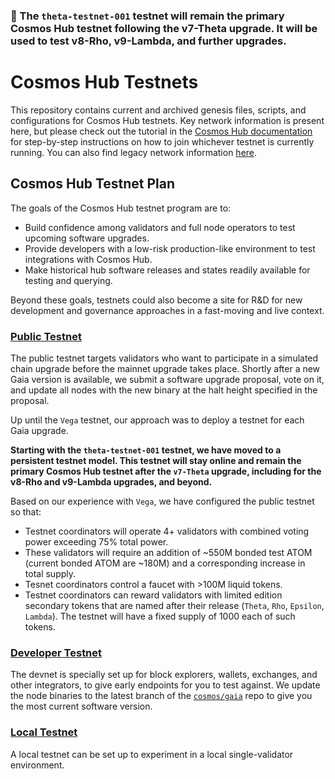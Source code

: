 ### 📌 The `theta-testnet-001` testnet will remain the primary Cosmos Hub testnet following the v7-Theta upgrade. It will be used to test v8-Rho, v9-Lambda, and further upgrades.

# Cosmos Hub Testnets

This repository contains current and archived genesis files, scripts, and configurations for Cosmos Hub testnets. Key network information is present here, but please check out the tutorial in the [Cosmos Hub documentation](https://hub.cosmos.network/main/hub-tutorials/join-testnet.html) for step-by-step instructions on how to join whichever testnet is currently running. You can also find legacy network information [here](legacy/README.md).

## Cosmos Hub Testnet Plan

The goals of the Cosmos Hub testnet program are to:

-  Build confidence among validators and full node operators to test upcoming software upgrades.
-  Provide developers with a low-risk production-like environment to test integrations with Cosmos Hub.
-  Make historical hub software releases and states readily available for testing and querying.

Beyond these goals, testnets could also become a site for R&D for new development and governance approaches in a fast-moving and live context.

### [Public Testnet](public/README.md)

The public testnet targets validators who want to participate in a simulated chain upgrade before the mainnet upgrade takes place. Shortly after a new Gaia version is available, we submit a software upgrade proposal, vote on it, and update all nodes with the new binary at the halt height specified in the proposal.

Up until the `Vega` testnet, our approach was to deploy a testnet for each Gaia upgrade.

**Starting with the `theta-testnet-001` testnet, we have moved to a persistent testnet model. This testnet will stay online and remain the primary Cosmos Hub testnet after the `v7-Theta` upgrade, including for the v8-Rho and v9-Lambda upgrades, and beyond.**

Based on our experience with `Vega`, we have configured the public testnet so that:
* Testnet coordinators will operate 4+ validators with combined voting power exceeding 75% total power.
* These validators will require an addition of ~550M bonded test ATOM (current bonded ATOM are ~180M) and a corresponding increase in total supply.
* Tesnet coordinators control a faucet with >100M liquid tokens.
* Testnet coordinators can reward validators with limited edition secondary tokens that are named after their release (`Theta`, `Rho`, `Epsilon`, `Lambda`). The testnet will have a fixed supply of 1000 each of such tokens.

### [Developer Testnet](devnet/README.md)

The devnet is specially set up for block explorers, wallets, exchanges, and other integrators, to give early endpoints for you to test against. We update the node binaries to the latest branch of the [`cosmos/gaia`](https://github.com/cosmos/gaia) repo to give you the most current software version.


### [Local Testnet](local/README.md)

A local testnet can be set up to experiment in a local single-validator environment.

